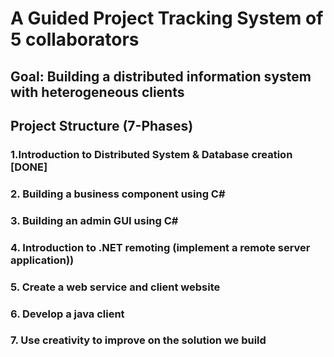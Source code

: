 # A Guided Project Tracking System of 5 collaborators 

## Goal: Building a distributed information system with heterogeneous clients

## Project Structure (7-Phases)

### 1.Introduction to Distributed System & Database creation [DONE]
### 2. Building a business component using C#
### 3. Building an admin GUI using C#
### 4. Introduction to .NET remoting (implement a remote server application))
### 5. Create a web service and client website
### 6. Develop a java client
### 7. Use creativity to improve on the solution we build
